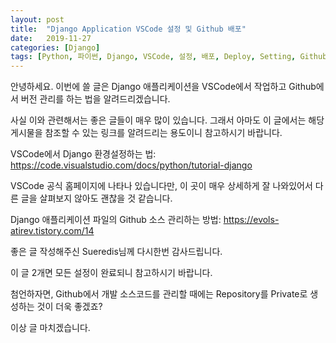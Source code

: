 ```yaml
---
layout: post
title:  "Django Application VSCode 설정 및 Github 배포"
date:   2019-11-27
categories: [Django]
tags: [Python, 파이썬, Django, VSCode, 설정, 배포, Deploy, Setting, Github, 깃헙, Visual, Studio, Code]
---
```


안녕하세요. 이번에 쓸 글은 Django 애플리케이션을 VSCode에서 작업하고 Github에서 버전 관리를 하는 법을 알려드리겠습니다.

사실 이와 관련해서는 좋은 글들이 매우 많이 있습니다. 그래서 아마도 이 글에서는 해당 게시물을 참조할 수 있는 링크를 알려드리는 용도이니 참고하시기 바랍니다.

VSCode에서 Django 환경설정하는 법:
<https://code.visualstudio.com/docs/python/tutorial-django>

VSCode 공식 홈페이지에 나타나 있습니다만, 이 곳이 매우 상세하게 잘 나와있어서 다른 글을 살펴보지 않아도 괜찮을 것 같습니다.

Django 애플리케이션 파일의 Github 소스 관리하는 방법:
<https://evols-atirev.tistory.com/14>

좋은 글 작성해주신 Sueredis님께 다시한번 감사드립니다.

이 글 2개면 모든 설정이 완료되니 참고하시기 바랍니다.

첨언하자면, Github에서 개발 소스코드를 관리할 때에는 Repository를 Private로 생성하는 것이 더욱 좋겠죠?

이상 글 마치겠습니다.